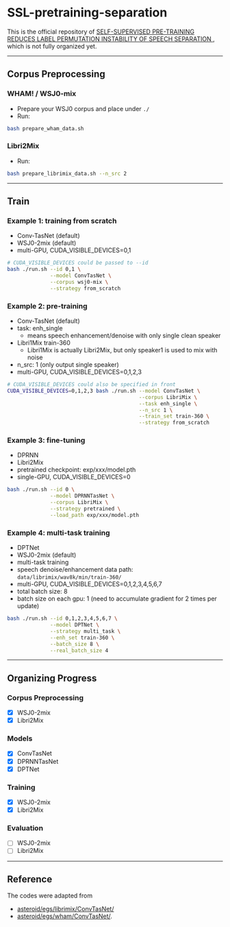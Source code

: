 # SSL-pretraining-separation
This is the official repository of [SELF-SUPERVISED PRE-TRAINING REDUCES LABEL PERMUTATION INSTABILITY OF SPEECH SEPARATION
](https://arxiv.org/pdf/2010.15366.pdf), which is not fully organized yet.

------------------------------------
Corpus Preprocessing
------------------------------------
### WHAM! / WSJ0-mix
- Prepare your WSJ0 corpus and place under `./`
- Run:
```bash
bash prepare_wham_data.sh
```

### Libri2Mix
- Run:
``` bash
bash prepare_librimix_data.sh --n_src 2
```

------------------------------------
Train
------------------------------------
### Example 1: training from scratch
- Conv-TasNet (default)
- WSJ0-2mix (default)
- multi-GPU, CUDA_VISIBLE_DEVICES=0,1
```bash
# CUDA_VISIBLE_DEVICES could be passed to --id
bash ./run.sh --id 0,1 \
              --model ConvTasNet \
              --corpus wsj0-mix \
              --strategy from_scratch
```

### Example 2: pre-training
- Conv-TasNet (default)
- task: enh_single
  - means speech enhancement/denoise with only single clean speaker
- Libri1Mix train-360
  - Libri1Mix is actually Libri2Mix, but only speaker1 is used to mix with noise
- n_src: 1 (only output single speaker)
- multi-GPU, CUDA_VISIBLE_DEVICES=0,1,2,3
```bash
# CUDA_VISIBLE_DEVICES could also be specified in front
CUDA_VISIBLE_DEVICES=0,1,2,3 bash ./run.sh --model ConvTasNet \
                                           --corpus LibriMix \
                                           --task enh_single \
                                           --n_src 1 \
                                           --train_set train-360 \
                                           --strategy from_scratch
```

### Example 3: fine-tuning
- DPRNN
- Libri2Mix
- pretrained checkpoint: exp/xxx/model.pth
- single-GPU, CUDA_VISIBLE_DEVICES=0
```bash
bash ./run.sh --id 0 \
              --model DPRNNTasNet \
              --corpus LibriMix \
              --strategy pretrained \
              --load_path exp/xxx/model.pth
```

### Example 4: multi-task training
- DPTNet
- WSJ0-2mix (default)
- multi-task training
- speech denoise/enhancement data path: `data/librimix/wav8k/min/train-360/`
- multi-GPU, CUDA_VISIBLE_DEVICES=0,1,2,3,4,5,6,7
- total batch size: 8
- batch size on each gpu: 1 (need to accumulate gradient for 2 times per update)
```bash
bash ./run.sh --id 0,1,2,3,4,5,6,7 \
              --model DPTNet \
              --strategy multi_task \
              --enh_set train-360 \
              --batch_size 8 \
              --real_batch_size 4
```

------------------------------------
Organizing Progress
------------------------------------
### Corpus Preprocessing
* [x] WSJ0-2mix
* [x] Libri2Mix

### Models
* [x] ConvTasNet
* [x] DPRNNTasNet
* [x] DPTNet

### Training
* [x] WSJ0-2mix
* [x] Libri2Mix

### Evaluation
* [ ] WSJ0-2mix
* [ ] Libri2Mix

------------------------------------
Reference
------------------------------------
The codes were adapted from
- [asteroid/egs/librimix/ConvTasNet/](https://github.com/asteroid-team/asteroid/tree/master/egs/librimix/ConvTasNet)
- [asteroid/egs/wham/ConvTasNet/](https://github.com/asteroid-team/asteroid/tree/master/egs/wham/ConvTasNet).
